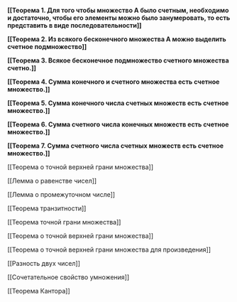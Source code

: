 **[[Теорема 1. Для того чтобы множество  A  было счетным, необходимо и  достаточно, чтобы его элементы можно было занумеровать, то есть  представить в виде последовательности]]**

**[[Теорема 2. Из всякого бесконечного множества  A  можно выделить счетное  подмножество]]**

**[[Теорема 3. Всякое бесконечное подмножество счетного множества счетно.]]**

**[[Теорема 4. Сумма конечного и счетного множества есть счетное множество.]]**

**[[Теорема 5. Сумма конечного числа счетных множеств есть счетное множество.]]**

**[[Теорема 6. Сумма счетного числа конечных множеств есть счетное множество.]]**

**[[Теорема 7. Сумма счетного числа счетных множеств есть счетное множество.]]**

[[Теорема о точной верхней грани множества]]

[[Лемма о равенстве чисел]]

[[Лемма о промежуточном числе]]

[[Теорема транзитности]]

[[Теорема точной грани множества]]

[[Теорема о точной верхней грани множества]]

[[Теорема о точной верхней грани множества для произведения]]

[[Разность двух чисел]]

[[Cочетательное свойство умножения]]

[[Теорема Кантора]]